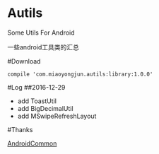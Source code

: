 # Autils

Some Utils For Android

一些android工具类的汇总

#Download
```
compile 'com.miaoyongjun.autils:library:1.0.0'
```

#Log
##2016-12-29
- add ToastUtil
- add BigDecimalUtil
- add MSwipeRefreshLayout


#Thanks

[AndroidCommon](https://github.com/h4de5ing/AndroidCommon)
